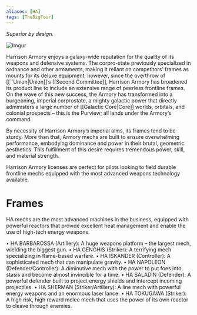 ```yaml
---
aliases: [HA]
tags: [TheBigFour]
---
```


*Superior by design.*

![Imgur](https://i.imgur.com/CLCN21R.png)

Harrison Armory enjoys a galaxy-wide reputation for the quality of its weapons and defensive systems. The corpro-state previously specialized in ordnance and other armaments, making it reliant on competitors’ frames as mounts for its deluxe equipment; however, since the overthrow of [[``Union|Union]]’s [[Second Committee]], Harrison Armory has broadened its product line to include an extensive range of peerless frontline frames. On the wave of this new success, the Armory has transformed into a burgeoning, imperial corprostate, a mighty galactic power that directly administers a large number of [[Galactic Core|Core]] worlds, orbitals, and colonial prospects – this is the Purview; all lands under the Armory’s command. 

By necessity of Harrison Armory’s imperial aims, its frames tend to be sturdy. More than that, Armory mechs are built to ensure overwhelming performance, embodying dominance and power in their brutal, geometric aesthetics. This fulfillment of this desire requires tremendous power, skill, and material strength. 

Harrison Armory licenses are perfect for pilots looking to field durable frontline mechs equipped with the most advanced weapons technology available.

# Frames

HA mechs are the most advanced machines in the
business, equipped with powerful reactors that
provide excellent heat management and enable the
use of high-tech energy weapons.

• HA BARBAROSSA (Artillery): A huge weapons platform
– the largest mech, wielding the biggest gun.
• HA GENGHIS (Striker): A terrifying mech
specializing in flame-based warfare.
• HA ISKANDER (Controller): A sophisticated mech
that can manipulate gravity.
• HA NAPOLEON (Defender/Controller): A diminutive
mech with the power to put foes into stasis and
become almost invincible for a time.
• HA SALADIN (Defender): A powerful defender built
to project energy shields and intercept incoming
projectiles.
• HA SHERMAN (Striker/Artillery): A line mech with
powerful energy weapons and an enormous laser
lance.
• HA TOKUGAWA (Striker): A high risk, high reward
melee mech that uses the power of its own
reactor to cleave through enemies.